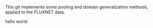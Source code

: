 This git implements some pooling and domain generalization methods, applied to the FLUXNET data.

hello world
